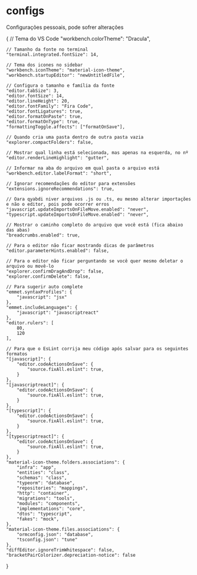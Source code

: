 # configs

Configurações pessoais, pode sofrer alterações 


{
    // Tema do VS Code
    "workbench.colorTheme": "Dracula",

    // Tamanho da fonte no terminal
    "terminal.integrated.fontSize": 14,
    
    // Tema dos icones no sidebar
    "workbench.iconTheme": "material-icon-theme",
    "workbench.startupEditor": "newUntitledFile",
    
    // Configura o tamanho e família da fonte
    "editor.tabSize": 3,
    "editor.fontSize": 14,
    "editor.lineHeight": 20, 
    "editor.fontFamily": "Fira Code",
    "editor.fontLigatures": true,
    "editor.formatOnPaste": true,
    "editor.formatOnType": true,
    "formattingToggle.affects": ["formatOnSave"],
    
    // Quando cria uma pasta dentro de outra pasta vazia
    "explorer.compactFolders": false,
    
    // Mostrar qual linha está selecionada, mas apenas na esquerda, no nº
    "editor.renderLineHighlight": "gutter",
    
    // Informar na aba do arquivo em qual pasta o arquivo está
    "workbench.editor.labelFormat": "short",
    
    // Ignorar recomendações do editor para extensões
    "extensions.ignoreRecommendations": true,
    
    // Oara qyabdi niver arquivos .js ou .ts, eu mesmo alterar importações e não o editor, pois pode ocorrer erros
    "javascript.updateImportsOnFileMove.enabled": "never",
    "typescript.updateImportsOnFileMove.enabled": "never",
    
    // Mostrar o caminho completo do arquivo que você está (fica abaixo das abas)
    "breadcrumbs.enabled": true,
    
    // Para o editor não ficar mostrando dicas de parâmetros
    "editor.parameterHints.enabled": false,
    
    // Para o editor não ficar perguntando se você quer mesmo deletar o arquivo ou movê-lo
    "explorer.confirmDragAndDrop": false,
    "explorer.confirmDelete": false,
    
    // Para sugerir auto complete
    "emmet.syntaxProfiles": {
        "javascript": "jsx"
    },
    "emmet.includeLanguages": {
        "javascript": "javascriptreact"
    },
    "editor.rulers": [
        80,
        120
    ],
    
    // Para que o EsLint corrija meu código após salvar para os seguintes formatos
    "[javascript]": {
        "editor.codeActionsOnSave": {
            "source.fixAll.eslint": true,
        }
    },
    "[javascriptreact]": {
        "editor.codeActionsOnSave": {
            "source.fixAll.eslint": true,
        }
    },
    "[typescript]": {
        "editor.codeActionsOnSave": {
            "source.fixAll.eslint": true,
        }
    },
    "[typescriptreact]": {
        "editor.codeActionsOnSave": {
            "source.fixAll.eslint": true,
        }
    },
    "material-icon-theme.folders.associations": {
        "infra": "app",
        "entities": "class",
        "schemas": "class",
        "typeorm": "database",
        "repositories": "mappings",
        "http": "container",
        "migrations": "tools",
        "modules": "components",
        "implementations": "core",
        "dtos": "typescript",
        "fakes": "mock",
    },
    "material-icon-theme.files.associations": {
        "ormconfig.json": "database",
        "tsconfig.json": "tune"
    },
    "diffEditor.ignoreTrimWhitespace": false,
    "bracketPairColorizer.depreciation-notice": false
}
